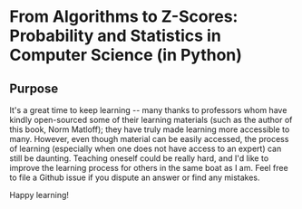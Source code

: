 # From Algorithms to Z-Scores: Probability and Statistics in Computer Science (in Python)

## Purpose

It's a great time to keep learning -- many thanks to professors whom have
kindly open-sourced some of their learning materials (such as the author of
this book, Norm Matloff); they have truly made learning more accessible to
many. However, even though material can be easily accessed, the process of
learning (especially when one does not have access to an expert) can still be
daunting. Teaching oneself could be really hard, and I'd like to improve the
learning process for others in the same boat as I am.  Feel free to file a
Github issue if you dispute an answer or find any mistakes.

Happy learning!
